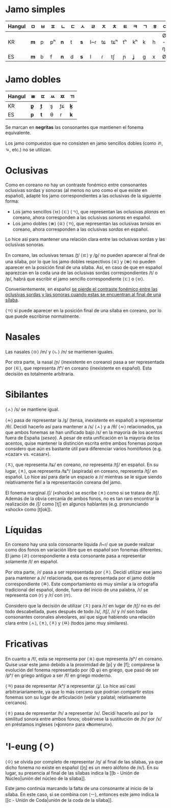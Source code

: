 # Jamo simples

| Hangul | **ㅁ** | ㅂ  | ㅍ  | **ㄴ** | ㄷ  | **ㅅ** | ㄹ  | ㅈ  | ㅊ  | ㅌ  | ㅋ  | ㄱ  | ㅎ  | ㅇ    |
| ------ | ------ | --- | --- | ------ | --- | ------ | --- | --- | --- | --- | --- | --- | --- | ----- |
| KR     | **m**  | p   | pʰ  | **n**  | t   | **s**  | l~ɾ | tɕ  | tɕʰ | tʰ  | kʰ  | k   | h   | Ø - ŋ |
| ES     | **m**  | b   | f   | **n**  | d   | **s**  | l   | ɾ   | tʃ  | ɲ   | ʝ   | g   | x   | Ø     |

# Jamo dobles

| Hangul | **ㅃ** | **ㄸ** | ㅆ  | ㅉ  | **ㄲ** |
| ------ | ------ | ------ | --- | --- | ------ |
| KR     | **p͈** | **t͈** | s͈  | t͈ɕ | **k͈** |
| ES     | **p**  | **t**  | θ   | r   | **k**  |

Se marcan en **negritas** las consonantes que mantienen el fonema equivalente.

Los jamo compuestos que no consisten en jamo sencillos dobles (como ㄺ, ㄳ, etc.) no se utilizan.

# Oclusivas

Como en coreano no hay un contraste fonémico entre consonantes oclusivas sordas y sonoras (al menos no uno como el que existe en español), adapté los jamo correspondientes a las oclusivas de la siguiente forma:

- Los jamo sencillos ⟨ㅂ⟩ ⟨ㄷ⟩ ⟨ㄱ⟩, que representan las oclusivas _planas_ en coreano, ahora corresponden a las oclusivas _sonoras_ en español.
- Los jamo dobles ⟨ㅃ⟩ ⟨ㄸ⟩ ⟨ㄲ⟩, que representan las oclusivas _tensas_ en coreano, ahora corresponden a las oclusivas _sordas_ en español.

Lo hice así para mantener una relación clara entre las oclusivas sordas y las oclusivas sonoras.

En coreano, las oclusivas tensas /t͈/ ⟨ㄸ⟩ y /p͈/ no pueden aparecer al final de una sílaba, por lo que los jamo dobles respectivos ⟨ㄸ⟩ y ⟨ㅃ⟩ no pueden aparecer en la posición final de una sílaba. Así, en caso de que en español aparezcan en la coda una de las oclusivas sordas correspondientes /t/ o /p/, habrá que escribir el jamo sencillo correspondiente ⟨ㄷ⟩ o ⟨ㅂ⟩.

Convenientemente, en español [se pierde el contraste fonémico entre las oclusivas sordas y las sonoras cuando estas se encuentran al final de una sílaba](https://en.wikipedia.org/wiki/Spanish_phonology#Obstruents).

⟨ㄲ⟩ sí puede aparecer en la posición final de una sílaba en coreano, por lo que puede escribirse normalmente.

# Nasales

Las nasales ⟨ㅁ⟩ /m/ y ⟨ㄴ⟩ /n/ se mantienen iguales.

Por otra parte, la nasal /ɲ/ (inexistente en coreano) pasa a ser representada por ⟨ㅌ⟩, que representa /tʰ/ en coreano (inexistente en español). Esta decisión es totalmente arbitraria.

# Sibilantes

⟨ㅅ⟩ /s/ se mantiene igual.

⟨ㅆ⟩ pasa de representar la /s͈/ (tensa, inexistente en español) a representar /θ/. Decidí hacerlo así para mantener a /s/ ⟨ㅅ⟩ y a /θ/ ⟨ㅆ⟩ relacionados, ya que ambos fonemas se han unificado bajo /s/ en la mayoría de los acentos fuera de España (_seseo_). A pesar de esta unificación en la mayoría de los acentos, quise mantener la distinción escrita entre ambos fonemas porque considero que aún es bastante útil para diferenciar varios homófonos (e.g. «cazar» vs. «casar»).

⟨ㅈ⟩, que representa /tɕ/ en coreano, _no_ representa /tʃ/ en español. En su lugar, ⟨ㅊ⟩, que representa /tɕʰ/ (aspirada) en coreano, representa /tʃ/ en español. Lo hice así para darle un espacio a /ɾ/ mientras se le sigue siendo relativamente fiel a la representación coreana del jamo.

El fonema marginal /ʃ/ («shock») se escribe ⟨ㅊ⟩ como si se tratara de /tʃ/. Además de la obvia cercanía de ambos fonos, no es tan raro encontrar la realización de /ʃ/ como [tʃ] en algunos hablantes (e.g. pronunciando «shock» como [tʃok]).

# Líquidas

En coreano hay una sola consonante líquida /l~ɾ/ que se puede realizar como dos fonos en variación libre que en español son fonemas diferentes. El jamo ⟨ㄹ⟩ correspondiente a esta consonante pasa a representar solamente /l/ en español.

Por otra parte, /ɾ/ pasa a ser representada por ⟨ㅈ⟩. Decidí utilizar ese jamo para mantener a /r/ relacionada, que es representada por el jamo doble correspondiente ⟨ㅉ⟩. Este comportamiento es muy similar a la ortografía tradicional del español, donde, fuera del inicio de una palabra, /ɾ/ se representa con ⟨r⟩ y /r/ con ⟨rr⟩.

Considero que la decisión de utilizar ⟨ㅈ⟩ para /r/ en lugar de /tʃ/ no es del todo descabellada, pues después de todo /s/, /tʃ/, /ɾ/ y /r/ son todas consonantes coronales alveolares, así que sigue habiendo una relación clara entre ⟨ㅅ⟩, ⟨ㅊ⟩, ⟨ㅈ⟩ y ⟨ㅉ⟩ (todos jamo muy similares).

# Fricativas

En cuanto a /f/, esta se representa por ⟨ㅍ⟩ que representa /pʰ/ en coreano. Quise usar este jamo debido a la proximidad de [p] y de [f]; compárese la evolución del fonema representado por ⟨Φ φ⟩ en griego, que pasó de ser /pʰ/ en griego antiguo a ser /f/ en griego moderno.

⟨ㅋ⟩ pasa de representar /kʰ/ a representar /ʝ/. Lo hice así casi arbitrariariamente, ya que lo más cercano que podrían compartir estos fonemas son su lugar de articulación (velar y palatal; relativamente cercanos).

⟨ㅎ⟩ pasa de representar /h/ a representar /x/. Decidí hacerlo así por la similitud sonora entre ambos fonos; obsérvese la sustitución de /h/ por /x/ en préstamos ingleses («**j**onron» para «**h**omerun»).

# 'I-eung (ㅇ)

⟨ㅇ⟩ se olvida por completo de representar /ŋ/ al final de las sílabas, ya que dicho fonema no existe en español ([ŋ] es un mero alófono de /n/). En su lugar, su presencia al final de las sílabas indica la [[b - Unión de Núcleo|unión del núcleo de la sílaba]].

Este jamo continúa marcando la falta de una consonante al inicio de la sílaba. En este caso, si se combina con ⟨ㅡ⟩, entonces este jamo indica la [[c - Unión de Coda|unión de la coda de la sílaba]].
